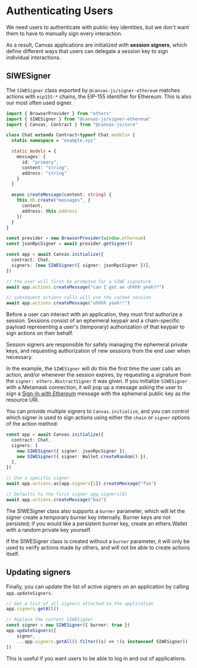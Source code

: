 # Authenticating Users

We need users to authenticate with public-key identities, but we don't want them to have to manually sign every interaction.

As a result, Canvas applications are initialized with **session signers**, which define different ways that users can delegate a session key to sign individual interactions.

## SIWESigner

The `SIWESigner` class exported by `@canvas-js/signer-ethereum` matches actions with `eip155:*` chains, the EIP-155 identifier for Ethereum. This is also our most often used signer.

```ts
import { BrowserProvider } from "ethers"
import { SIWESigner } from "@canvas-js/signer-ethereum"
import { Canvas, Contract } from "@canvas-js/core"

class Chat extends Contract<typeof Chat.models> {
  static namespace = "example.xyz"

  static models = {
    messages: {
      id: "primary",
      content: "string",
      address: "string"
    }
  }

  async createMessage(content: string) {
    this.db.create("messages", {
      content,
      address: this.address
    })
  }
}

const provider = new BrowserProvider(window.ethereum)
const jsonRpcSigner = await provider.getSigner()

const app = await Canvas.initialize({
  contract: Chat,
  signers: [new SIWESigner({ signer: jsonRpcSigner })],
})

// the user will first be prompted for a SIWE signature
await app.actions.createMessage("can I get an uhhhh yeah??")

// subsequent actions calls will use the cached session
await app.actions.createMessage("uhhhh yeah!!")
```

Before a user can interact with an application, they must first authorize a session. Sessions consist of an ephemeral keypair and a chain-specific payload representing a user's (temporary) authorization of that keypair to sign actions on their behalf.

Session signers are responsible for safely managing the ephemeral private keys, and requesting authorization of new sessions from the end user when necessary.

In the example, the `SIWESigner` will do this the first time the user calls an action, and/or whenever the session expires, by requesting a signature from the `signer: ethers.AbstractSigner` it was given. If you initialize `SIWESigner` with a Metamask connection, it will pop up a message asking the user to sign a [Sign-In with Ethereum](https://eips.ethereum.org/EIPS/eip-4361) message with the ephemeral public key as the resource URI.

You can provide multiple signers to `Canvas.initialize`, and you can control which signer is used to sign actions using either the `chain` or `signer` options of the action method:

```ts
const app = await Canvas.initialize({
  contract: Chat,
  signers: [
    new SIWESigner({ signer: jsonRpcSigner }),
    new SIWESigner({ signer: Wallet.createRandom() }),
  ],
})

// Use a specific signer
await app.actions.as(app.signers[1]).createMessage("foo")

// Defaults to the first signer app.signers[0]
await app.actions.createMessage("baz")
```

The SIWESigner class also supports a `burner` parameter, which will
let the signer create a temporary burner key internally. Burner keys
are not persisted; if you would like a persistent burner key, create
an ethers.Wallet with a random private key yourself.

If the SIWESigner class is created without a `burner` parameter, it
will only be used to verify actions made by others, and will not be
able to create actions itself.

## Updating signers

Finally, you can update the list of active signers on an application
by calling `app.updateSigners`.

```ts
// Get a list of all signers attached to the application
app.signers.getAll()

// Replace the current SIWESigner
const signer = new SIWESigner({ burner: true })
app.updateSigners([
    signer,
    ...app.signers.getAll().filter((s) => !(s instanceof SIWESigner))
])

```

This is useful if you want users to be able to log in and out of
applications.